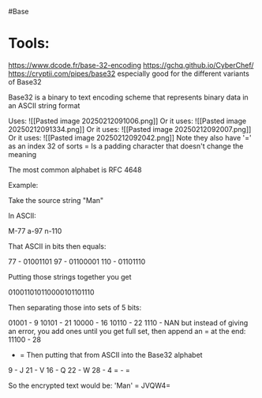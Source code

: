 #Base
# Tools:
https://www.dcode.fr/base-32-encoding
https://gchq.github.io/CyberChef/
https://cryptii.com/pipes/base32 especially good for the different variants of Base32


Base32 is a binary to text encoding scheme that represents binary data in an ASCII string format


Uses:
![[Pasted image 20250212091006.png]]
Or it uses:
![[Pasted image 20250212091334.png]]
Or it uses:
![[Pasted image 20250212092007.png]]
Or it uses:
![[Pasted image 20250212092042.png]]
Note they also have '=' as an index 32 of sorts
= Is a padding character that doesn't change the meaning

The most common alphabet is RFC 4648



Example:

Take the source string "Man"

In ASCII:

M-77
a-97
n-110

That ASCII in bits then equals:

77 - 01001101
97 - 01100001
110 - 01101110

Putting those strings together you get

010011010110000101101110


Then separating those into sets of 5 bits:

01001 - 9
10101 - 21
10000 - 16
10110 - 22
1110 - NAN
but instead of giving an error, you add ones until you get full set, then append an = at the end:
11100 - 28
 - =
Then putting that from ASCII into the Base32 alphabet

9 - J
21 - V
16 - Q
22 - W
28 - 4
= - =

So the encrypted text would be:
'Man' = JVQW4= 



